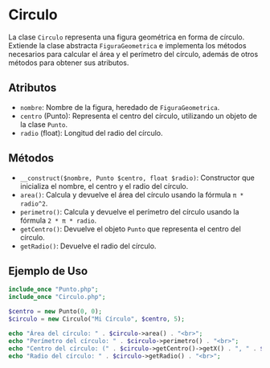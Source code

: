 # Circulo

La clase `Circulo` representa una figura geométrica en forma de círculo. Extiende la clase abstracta `FiguraGeometrica` e implementa los métodos necesarios para calcular el área y el perímetro del círculo, además de otros métodos para obtener sus atributos.

## Atributos

- `nombre`: Nombre de la figura, heredado de `FiguraGeometrica`.
- `centro` (Punto): Representa el centro del círculo, utilizando un objeto de la clase `Punto`.
- `radio` (float): Longitud del radio del círculo.

## Métodos

- `__construct($nombre, Punto $centro, float $radio)`: Constructor que inicializa el nombre, el centro y el radio del círculo.
- `area()`: Calcula y devuelve el área del círculo usando la fórmula `π * radio^2`.
- `perimetro()`: Calcula y devuelve el perímetro del círculo usando la fórmula `2 * π * radio`.
- `getCentro()`: Devuelve el objeto `Punto` que representa el centro del círculo.
- `getRadio()`: Devuelve el radio del círculo.

## Ejemplo de Uso

```php
include_once "Punto.php";
include_once "Circulo.php";

$centro = new Punto(0, 0);
$circulo = new Circulo("Mi Círculo", $centro, 5);

echo "Área del círculo: " . $circulo->area() . "<br>";
echo "Perímetro del círculo: " . $circulo->perimetro() . "<br>";
echo "Centro del círculo: (" . $circulo->getCentro()->getX() . ", " . $circulo->getCentro()->getY() . ")<br>";
echo "Radio del círculo: " . $circulo->getRadio() . "<br>";
